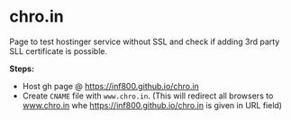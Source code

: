 # chro.in

Page to test hostinger service without SSL and check if adding 3rd party SLL certificate is possible.

**Steps:** 

- Host gh page @ https://inf800.github.io/chro.in
- Create `CNAME` file with `www.chro.in`. (This will redirect all browsers to www.chro.in whe https://inf800.github.io/chro.in is given in URL field)
